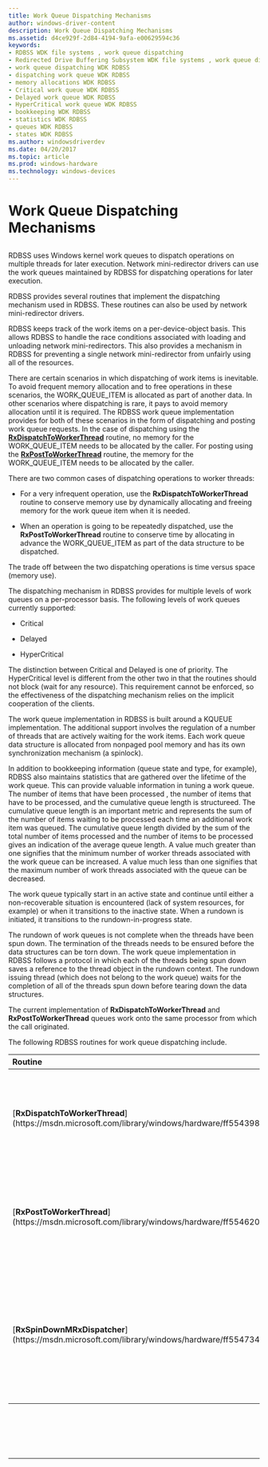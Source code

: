 ```yaml
---
title: Work Queue Dispatching Mechanisms
author: windows-driver-content
description: Work Queue Dispatching Mechanisms
ms.assetid: d4ce929f-2d84-4194-9afa-e00629594c36
keywords:
- RDBSS WDK file systems , work queue dispatching
- Redirected Drive Buffering Subsystem WDK file systems , work queue dispatching
- work queue dispatching WDK RDBSS
- dispatching work queue WDK RDBSS
- memory allocations WDK RDBSS
- Critical work queue WDK RDBSS
- Delayed work queue WDK RDBSS
- HyperCritical work queue WDK RDBSS
- bookkeeping WDK RDBSS
- statistics WDK RDBSS
- queues WDK RDBSS
- states WDK RDBSS
ms.author: windowsdriverdev
ms.date: 04/20/2017
ms.topic: article
ms.prod: windows-hardware
ms.technology: windows-devices
---
```


# Work Queue Dispatching Mechanisms


## <span id="ddk_work_queue_dispatching_mechanisms_if"></span><span id="DDK_WORK_QUEUE_DISPATCHING_MECHANISMS_IF"></span>


RDBSS uses Windows kernel work queues to dispatch operations on multiple threads for later execution. Network mini-redirector drivers can use the work queues maintained by RDBSS for dispatching operations for later execution.

RDBSS provides several routines that implement the dispatching mechanism used in RDBSS. These routines can also be used by network mini-redirector drivers.

RDBSS keeps track of the work items on a per-device-object basis. This allows RDBSS to handle the race conditions associated with loading and unloading network mini-redirectors. This also provides a mechanism in RDBSS for preventing a single network mini-redirector from unfairly using all of the resources.

There are certain scenarios in which dispatching of work items is inevitable. To avoid frequent memory allocation and to free operations in these scenarios, the WORK\_QUEUE\_ITEM is allocated as part of another data. In other scenarios where dispatching is rare, it pays to avoid memory allocation until it is required. The RDBSS work queue implementation provides for both of these scenarios in the form of dispatching and posting work queue requests. In the case of dispatching using the [**RxDispatchToWorkerThread**](https://msdn.microsoft.com/library/windows/hardware/ff554398) routine, no memory for the WORK\_QUEUE\_ITEM needs to be allocated by the caller. For posting using the [**RxPostToWorkerThread**](https://msdn.microsoft.com/library/windows/hardware/ff554620) routine, the memory for the WORK\_QUEUE\_ITEM needs to be allocated by the caller.

There are two common cases of dispatching operations to worker threads:

-   For a very infrequent operation, use the **RxDispatchToWorkerThread** routine to conserve memory use by dynamically allocating and freeing memory for the work queue item when it is needed.

-   When an operation is going to be repeatedly dispatched, use the **RxPostToWorkerThread** routine to conserve time by allocating in advance the WORK\_QUEUE\_ITEM as part of the data structure to be dispatched.

The trade off between the two dispatching operations is time versus space (memory use).

The dispatching mechanism in RDBSS provides for multiple levels of work queues on a per-processor basis. The following levels of work queues currently supported:

-   Critical

-   Delayed

-   HyperCritical

The distinction between Critical and Delayed is one of priority. The HyperCritical level is different from the other two in that the routines should not block (wait for any resource). This requirement cannot be enforced, so the effectiveness of the dispatching mechanism relies on the implicit cooperation of the clients.

The work queue implementation in RDBSS is built around a KQUEUE implementation. The additional support involves the regulation of a number of threads that are actively waiting for the work items. Each work queue data structure is allocated from nonpaged pool memory and has its own synchronization mechanism (a spinlock).

In addition to bookkeeping information (queue state and type, for example), RDBSS also maintains statistics that are gathered over the lifetime of the work queue. This can provide valuable information in tuning a work queue. The number of items that have been processed , the number of items that have to be processed, and the cumulative queue length is structureed. The cumulative queue length is an important metric and represents the sum of the number of items waiting to be processed each time an additional work item was queued. The cumulative queue length divided by the sum of the total number of items processed and the number of items to be processed gives an indication of the average queue length. A value much greater than one signifies that the minimum number of worker threads associated with the work queue can be increased. A value much less than one signifies that the maximum number of work threads associated with the queue can be decreased.

The work queue typically start in an active state and continue until either a non-recoverable situation is encountered (lack of system resources, for example) or when it transitions to the inactive state. When a rundown is initiated, it transitions to the rundown-in-progress state.

The rundown of work queues is not complete when the threads have been spun down. The termination of the threads needs to be ensured before the data structures can be torn down. The work queue implementation in RDBSS follows a protocol in which each of the threads being spun down saves a reference to the thread object in the rundown context. The rundown issuing thread (which does not belong to the work queue) waits for the completion of all of the threads spun down before tearing down the data structures.

The current implementation of **RxDispatchToWorkerThread** and **RxPostToWorkerThread** queues work onto the same processor from which the call originated.

The following RDBSS routines for work queue dispatching include.

<table>
<colgroup>
<col width="50%" />
<col width="50%" />
</colgroup>
<thead>
<tr class="header">
<th align="left">Routine</th>
<th align="left">Description</th>
</tr>
</thead>
<tbody>
<tr class="odd">
<td align="left"><p>[<strong>RxDispatchToWorkerThread</strong>](https://msdn.microsoft.com/library/windows/hardware/ff554398)</p></td>
<td align="left"><p>This routine invokes a routine in the context of a worker thread. The memory for the WORK_QUEUE_ITEM is allocated by this routine.</p></td>
</tr>
<tr class="even">
<td align="left"><p>[<strong>RxPostToWorkerThread</strong>](https://msdn.microsoft.com/library/windows/hardware/ff554620)</p></td>
<td align="left"><p>This routine invokes the routine in the context of a worker thread. Memory for the WORK_QUEUE_ITEM must be allocated by the caller.</p></td>
</tr>
<tr class="odd">
<td align="left"><p>[<strong>RxSpinDownMRxDispatcher</strong>](https://msdn.microsoft.com/library/windows/hardware/ff554734)</p></td>
<td align="left"><p>This routine tears down the dispatcher context for a network mini-redirector.</p>
<p>Note that this routine is only available on Windows Server 2003 and Windows XP.</p></td>
</tr>
</tbody>
</table>

 

 

 


--------------------


